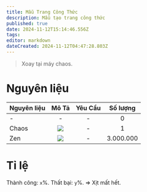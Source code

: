 ```yaml
---
title: Mẫu Trang Công Thức
description: Mẫu tạo trang công thức
published: true
date: 2024-11-12T15:14:46.556Z
tags: 
editor: markdown
dateCreated: 2024-11-12T04:47:28.803Z
---
```


> Xoay tại máy chaos.

# Nguyên liệu

| Nguyên liệu | Mô Tả | Yêu Cầu | Số lượng |
|:------------|:----:|:--------:|:---------:|
| - | - | - | 0 |
| Chaos | ![](https://mu0rs.com/item_images/12/15.gif) | - | 1 |
| Zen | ![](https://mu0rs.com/item_images/14/15.gif) | - | 3.000.000 |

# Tỉ lệ

Thành công: `x`%.
Thất bại: `y`%. => Xịt mất hết. 